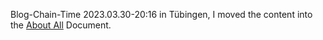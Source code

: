 Blog-Chain-Time 2023.03.30-20:16 in Tübingen, I moved the content into the [About All](23.md) Document.
